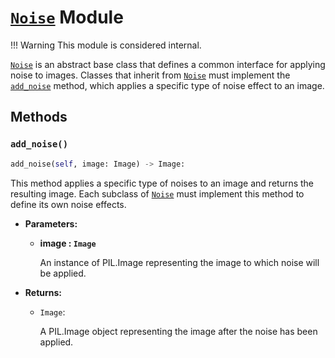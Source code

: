 # **<a href='#noise-module' style="text-decoration: underline;">`Noise`</a> Module**
!!! Warning
    This module is considered internal.


<a href='#noise-module' style="text-decoration: underline;">`Noise`</a> is an abstract base class that defines a common interface for applying noise to images. Classes that inherit from <a href='#noise-module' style="text-decoration: underline;">`Noise`</a> must implement the <a href='#add_noise' style="text-decoration: underline;">`add_noise`</a> method, which applies a specific type of noise effect to an image.

## **Methods**

### **`add_noise()`**
```py
add_noise(self, image: Image) -> Image:
```
This method applies a specific type of noises to an image and returns the resulting image. Each subclass of <a href='#noise-module' style="text-decoration: underline;">`Noise`</a> must implement this method to define its own noise effects.

- **Parameters:**
    - **image : `Image`**
        
        An instance of PIL.Image representing the image to which noise will be applied.

- **Returns:**
    - `Image`: 
        
        A PIL.Image object representing the image after the noise has been applied.